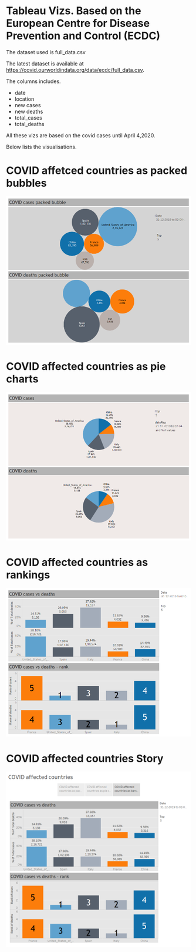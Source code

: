 #  Tableau Vizs. Based on the European Centre for Disease Prevention and Control (ECDC)

The dataset used is full_data.csv

The latest dataset is available at https://covid.ourworldindata.org/data/ecdc/full_data.csv.

The columns includes.

* date
* location
* new cases
* new deaths
* total_cases
* total_deaths

All these vizs are based on the covid cases until April 4,2020.

Below lists the visualisations.

# COVID affetced countries as packed bubbles

![alt text](https://github.com/abhijithremesh/Tableau-portfolio/blob/master/ECDC%20COVID%2019%20WW/tableau%20viz/images/COVID%20countries.png)

# COVID affected countries as pie charts

![alt text](https://github.com/abhijithremesh/Tableau-portfolio/blob/master/ECDC%20COVID%2019%20WW/tableau%20viz/images/COVID%20pie%20charts.png)

# COVID affected countries as rankings

![alt text](https://github.com/abhijithremesh/Tableau-portfolio/blob/master/ECDC%20COVID%2019%20WW/tableau%20viz/images/COVID%20Top%20deaths%20vs%20cases.png)

# COVID affected countries Story

![alt text](https://github.com/abhijithremesh/Tableau-portfolio/blob/master/ECDC%20COVID%2019%20WW/tableau%20viz/images/COVID%20affected%20countries.png)



